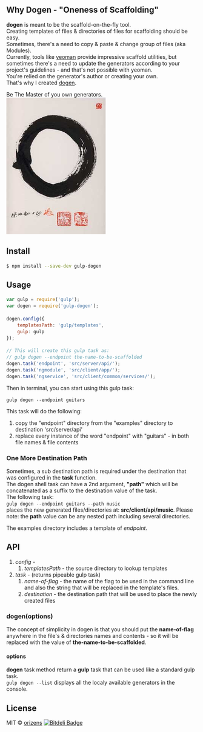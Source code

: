 ## Why Dogen - "Oneness of Scaffolding"
**dogen** is meant to be the scaffold-on-the-fly tool.  
Creating templates of files & directories of files for scaffolding should be easy.  
Sometimes, there's a need to copy & paste & change group of files (aka Modules).  
Currently, tools like [yeoman](http://yeoman.io) provide impressive scaffold utilities, but sometimes there's a need to update the generators according to your project's guidelines - and that's not possible with yeoman.  
You're relied on the generator's author or creating your own.  
That's why I created [dogen](https://en.wikipedia.org/wiki/D%C5%8Dgen).

Be The Master of you own generators.  
![zen enso](images/enso.jpg)

## Install

```sh
$ npm install --save-dev gulp-dogen
```


## Usage

```js
var gulp = require('gulp');
var dogen = require('gulp-dogen');

dogen.config({
	templatesPath: 'gulp/templates',
	gulp: gulp
});

// This will create this gulp task as:
// gulp dogen --endpoint the-name-to-be-scaffolded
dogen.task('endpoint', 'src/server/api/');
dogen.task('ngmodule', 'src/client/app/');
dogen.task('ngservice', 'src/client/common/services/');
```

Then in terminal, you can start using this gulp task:
```shell
gulp dogen --endpoint guitars
```
This task will do the following:
1. copy the "endpoint" directory from the "examples" directory to destination 'src/server/api'
2. replace every instance of the word "endpoint" with "guitars" - in both file names & file contents

### One More Destination Path  
Sometimes, a sub destination path is required under the destination that was configured in the **task** function.  
The dogen shell task can have a 2nd argument, **"path"** which will be concatenated as a suffix to the destination value of the task.  
The following task:  
```gulp dogen --endpoint guitars --path music```  
places the new generated files/directories at: **src/client/api/music**.
Please note: the **path** value can be any nested path including several directories.

The examples directory includes a template of *endpoint*.

## API
1. *config* - 
	1. *templatesPath* - the source directory to lookup templates
2. *task* - (returns pipeable gulp task)
	1. *name-of-flag* - the name of the flag to be used in the command line and also the string that will be replaced in the template's files.
	2. *destination* - the destination path that will be used to place the newly created files

### dogen(options)
The concept of simplicity in dogen is that you should put the **name-of-flag** anywhere in the file's & directories names and contents - so it will be replaced with the value of **the-name-to-be-scaffolded**.

#### options
**dogen** task method return a **gulp** task that can be used like a standard gulp task.  
```gulp dogen --list``` displays all the localy available generators in the console.

## License

MIT © [orizens](https://github.com/orizens)
[![Bitdeli Badge](https://d2weczhvl823v0.cloudfront.net/orizens/gulp-dogen/trend.png)](https://bitdeli.com/free "Bitdeli Badge")
